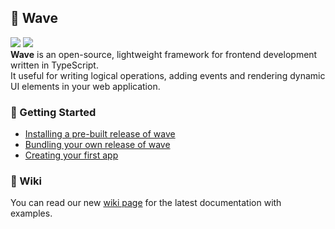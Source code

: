 ## 🌊 Wave
<img src="https://img.shields.io/badge/version-v1.0.8-blue"/> <img src="https://img.shields.io/badge/license-MIT-green"/><br/>
**Wave** is an open-source, lightweight framework for frontend development written in TypeScript.<br/>
It useful for writing logical operations, adding events and rendering dynamic UI elements in your web application.

### 👋 Getting Started
- [Installing a pre-built release of wave](https://github.com/flowxrc/wave/wiki/Installation-(pre%E2%80%90built))
- [Bundling your own release of wave](https://github.com/flowxrc/wave/wiki/Bundling-source)
- [Creating your first app](https://github.com/flowxrc/wave/wiki/Creating-your-first-app)

### 📖 Wiki
You can read our new [wiki page](https://github.com/flowxrc/wave/wiki) for the latest documentation with examples.